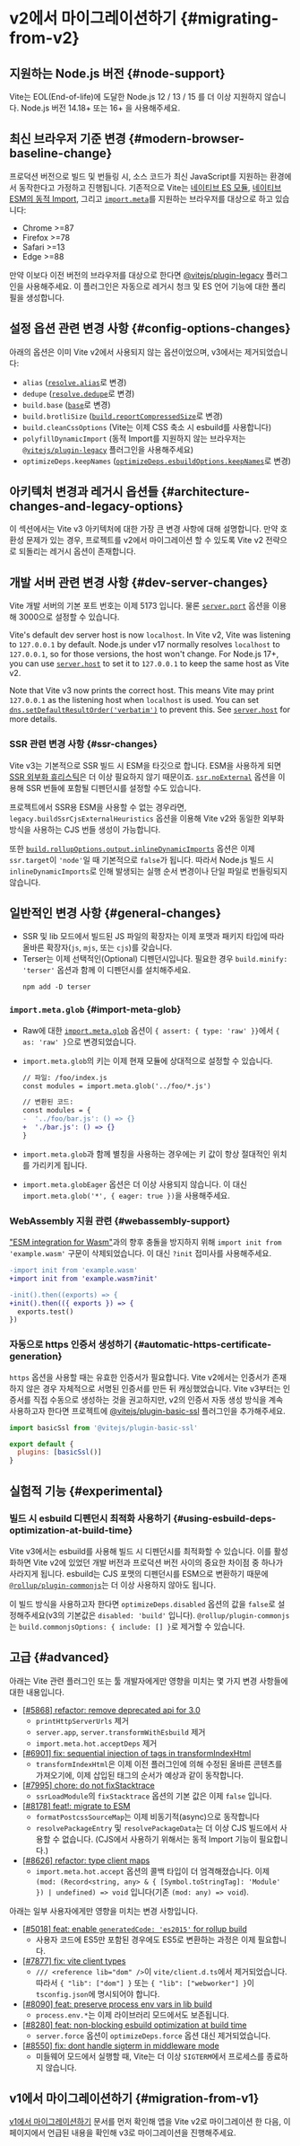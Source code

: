 # v2에서 마이그레이션하기 {#migrating-from-v2}

## 지원하는 Node.js 버전 {#node-support}

Vite는 EOL(End-of-life)에 도달한 Node.js 12 / 13 / 15 를 더 이상 지원하지 않습니다. Node.js 버전 14.18+ 또는 16+ 을 사용해주세요.

## 최신 브라우저 기준 변경 {#modern-browser-baseline-change}

프로덕션 버전으로 빌드 및 번들링 시, 소스 코드가 최신 JavaScript를 지원하는 환경에서 동작한다고 가정하고 진행됩니다. 기존적으로 Vite는 [네이티브 ES 모듈](https://caniuse.com/es6-module), [네이티브 ESM의 동적 Import](https://caniuse.com/es6-module-dynamic-import), 그리고 [`import.meta`](https://caniuse.com/mdn-javascript_statements_import_meta)를 지원하는 브라우저를 대상으로 하고 있습니다:

- Chrome >=87
- Firefox >=78
- Safari >=13
- Edge >=88

만약 이보다 이전 버전의 브라우저를 대상으로 한다면 [@vitejs/plugin-legacy](https://github.com/vitejs/vite/tree/main/packages/plugin-legacy) 플러그인을 사용해주세요. 이 플러그인은 자동으로 레거시 청크 및 ES 언어 기능에 대한 폴리필을 생성합니다.

## 설정 옵션 관련 변경 사항 {#config-options-changes}

아래의 옵션은 이미 Vite v2에서 사용되지 않는 옵션이었으며, v3에서는 제거되었습니다:

- `alias` ([`resolve.alias`](../config/shared-options.md#resolve-alias)로 변경)
- `dedupe` ([`resolve.dedupe`](../config/shared-options.md#resolve-dedupe)로 변경)
- `build.base` ([`base`](../config/shared-options.md#base)로 변경)
- `build.brotliSize` ([`build.reportCompressedSize`](../config/build-options.md#build-reportcompressedsize)로 변경)
- `build.cleanCssOptions` (Vite는 이제 CSS 축소 시 esbuild를 사용합니다)
- `polyfillDynamicImport` (동적 Import를 지원하지 않는 브라우저는 [`@vitejs/plugin-legacy`](https://github.com/vitejs/vite/tree/main/packages/plugin-legacy) 플러그인을 사용해주세요)
- `optimizeDeps.keepNames` ([`optimizeDeps.esbuildOptions.keepNames`](../config/dep-optimization-options.md#optimizedeps-esbuildoptions)로 변경)

## 아키텍처 변경과 레거시 옵션들 {#architecture-changes-and-legacy-options}

이 섹션에서는 Vite v3 아키텍처에 대한 가장 큰 변경 사항에 대해 설명합니다. 만약 호환성 문제가 있는 경우, 프로젝트를 v2에서 마이그레이션 할 수 있도록 Vite v2 전략으로 되돌리는 레거시 옵션이 존재합니다.

## 개발 서버 관련 변경 사항 {#dev-server-changes}

Vite 개발 서버의 기본 포트 번호는 이제 5173 입니다. 물론 [`server.port`](../config/server-options.md#server-port) 옵션을 이용해 3000으로 설정할 수 있습니다.

Vite's default dev server host is now `localhost`. In Vite v2, Vite was listening to `127.0.0.1` by default. Node.js under v17 normally resolves `localhost` to `127.0.0.1`, so for those versions, the host won't change. For Node.js 17+, you can use [`server.host`](../config/server-options.md#server-host) to set it to `127.0.0.1` to keep the same host as Vite v2.

Note that Vite v3 now prints the correct host. This means Vite may print `127.0.0.1` as the listening host when `localhost` is used. You can set [`dns.setDefaultResultOrder('verbatim')`](https://nodejs.org/api/dns.html#dns_dns_setdefaultresultorder_order) to prevent this. See [`server.host`](../config/server-options.md#server-host) for more details.

### SSR 관련 변경 사항 {#ssr-changes}

Vite v3는 기본적으로 SSR 빌드 시 ESM을 타깃으로 합니다. ESM을 사용하게 되면 [SSR 외부화 휴리스틱](../guide/ssr.html#ssr-externals)은 더 이상 필요하지 않기 때문이죠. [`ssr.noExternal`](../config/ssr-options.md#ssr-noexternal) 옵션을 이용해 SSR 번들에 포함될 디펜던시를 설정할 수도 있습니다.

프로젝트에서 SSR용 ESM을 사용할 수 없는 경우라면, `legacy.buildSsrCjsExternalHeuristics` 옵션을 이용해 Vite v2와 동일한 외부화 방식을 사용하는 CJS 번들 생성이 가능합니다.

또한 [`build.rollupOptions.output.inlineDynamicImports`](https://rollupjs.org/guide/en/#outputinlinedynamicimports) 옵션은 이제 `ssr.target`이 `'node'`일 때 기본적으로 `false`가 됩니다. 따라서 Node.js 빌드 시 `inlineDynamicImports`로 인해 발생되는 실행 순서 변경이나 단일 파일로 번들링되지 않습니다.

## 일반적인 변경 사항 {#general-changes}

- SSR 및 lib 모드에서 빌드된 JS 파일의 확장자는 이제 포맷과 패키지 타입에 따라 올바른 확장자(`js`, `mjs`, 또는 `cjs`)를 갖습니다.
- Terser는 이제 선택적인(Optional) 디펜던시입니다. 필요한 경우 `build.minify: 'terser'` 옵션과 함께 이 디펜던시를 설치해주세요.
  ```shell
  npm add -D terser
  ```

### `import.meta.glob` {#import-meta-glob}

- Raw에 대한 [`import.meta.glob`](features.md#glob-import-as) 옵션이 `{ assert: { type: 'raw' }}`에서 `{ as: 'raw' }`으로 변경되었습니다.
- `import.meta.glob`의 키는 이제 현재 모듈에 상대적으로 설정할 수 있습니다.

  ```diff
  // 파일: /foo/index.js
  const modules = import.meta.glob('../foo/*.js')

  // 변환된 코드:
  const modules = {
  -  '../foo/bar.js': () => {}
  +  './bar.js': () => {}
  }
  ```

- `import.meta.glob`과 함께 별칭을 사용하는 경우에는 키 값이 항상 절대적인 위치를 가리키게 됩니다.
- `import.meta.globEager` 옵션은 더 이상 사용되지 않습니다. 이 대신 `import.meta.glob('*', { eager: true })`을 사용해주세요.

### WebAssembly 지원 관련 {#webassembly-support}

["ESM integration for Wasm"](https://github.com/WebAssembly/esm-integration)과의 향후 충돌을 방지하지 위해 `import init from 'example.wasm'` 구문이 삭제되었습니다.
이 대신 `?init` 접미사를 사용해주세요.

```diff
-import init from 'example.wasm'
+import init from 'example.wasm?init'

-init().then((exports) => {
+init().then(({ exports }) => {
  exports.test()
})
```

### 자동으로 https 인증서 생성하기 {#automatic-https-certificate-generation}

`https` 옵션을 사용할 때는 유효한 인증서가 필요합니다. Vite v2에서는 인증서가 존재하지 않은 경우 자체적으로 서명된 인증서를 만든 뒤 캐싱했었습니다. Vite v3부터는 인증서를 직접 수동으로 생성하는 것을 권고하지만, v2의 인증서 자동 생성 방식을 계속 사용하고자 한다면 프로젝트에 [@vitejs/plugin-basic-ssl](https://github.com/vitejs/vite-plugin-basic-ssl) 플러그인을 추가해주세요.

```js
import basicSsl from '@vitejs/plugin-basic-ssl'

export default {
  plugins: [basicSsl()]
}
```

## 실험적 기능 {#experimental}

### 빌드 시 esbuild 디펜던시 최적화 사용하기 {#using-esbuild-deps-optimization-at-build-time}

Vite v3에서는 esbuild를 사용해 빌드 시 디펜던시를 최적화할 수 있습니다. 이를 활성화하면 Vite v2에 있었던 개발 버전과 프로덕션 버전 사이의 중요한 차이점 중 하나가 사라지게 됩니다. esbuild는 CJS 포맷의 디펜던시를 ESM으로 변환하기 때문에 [`@rollup/plugin-commonjs`](https://github.com/rollup/plugins/tree/master/packages/commonjs)는 더 이상 사용하지 않아도 됩니다.

이 빌드 방식을 사용하고자 한다면 `optimizeDeps.disabled` 옵션의 값을 `false`로 설정해주세요(v3의 기본값은 `disabled: 'build'` 입니다). `@rollup/plugin-commonjs`는 `build.commonjsOptions: { include: [] }`로 제거할 수 있습니다.

## 고급 {#advanced}

아래는 Vite 관련 플러그인 또는 툴 개발자에게만 영향을 미치는 몇 가지 변경 사항들에 대한 내용입니다.

- [[#5868] refactor: remove deprecated api for 3.0](https://github.com/vitejs/vite/pull/5868)
  - `printHttpServerUrls` 제거
  - `server.app`, `server.transformWithEsbuild` 제거
  - `import.meta.hot.acceptDeps` 제거
- [[#6901] fix: sequential injection of tags in transformIndexHtml](https://github.com/vitejs/vite/pull/6901)
  - `transformIndexHtml`은 이제 이전 플러그인에 의해 수정된 올바른 콘텐츠를 가져오기에, 이제 삽입된 태그의 순서가 예상과 같이 동작합니다.
- [[#7995] chore: do not fixStacktrace](https://github.com/vitejs/vite/pull/7995)
  - `ssrLoadModule`의 `fixStacktrace` 옵션의 기본 값은 이제 `false` 입니다.
- [[#8178] feat!: migrate to ESM](https://github.com/vitejs/vite/pull/8178)
  - `formatPostcssSourceMap`는 이제 비동기적(async)으로 동작합니다
  - `resolvePackageEntry` 및 `resolvePackageData`는 더 이상 CJS 빌드에서 사용할 수 없습니다. (CJS에서 사용하기 위해서는 동적 Import 기능이 필요합니다.)
- [[#8626] refactor: type client maps](https://github.com/vitejs/vite/pull/8626)
  - `import.meta.hot.accept` 옵션의 콜백 타입이 더 엄격해졌습니다. 이제 `(mod: (Record<string, any> & { [Symbol.toStringTag]: 'Module' }) | undefined) => void` 입니다(기존 `(mod: any) => void`).

아래는 일부 사용자에게만 영향을 미치는 변경 사항입니다.

- [[#5018] feat: enable `generatedCode: 'es2015'` for rollup build](https://github.com/vitejs/vite/pull/5018)
  - 사용자 코드에 ES5만 포함된 경우에도 ES5로 변환하는 과정은 이제 필요합니다.
- [[#7877] fix: vite client types](https://github.com/vitejs/vite/pull/7877)
  - `/// <reference lib="dom" />`이 `vite/client.d.ts`에서 제거되었습니다. 따라서 `{ "lib": ["dom"] }` 또는 `{ "lib": ["webworker"] }`이 `tsconfig.json`에 명시되어야 합니다.
- [[#8090] feat: preserve process env vars in lib build](https://github.com/vitejs/vite/pull/8090)
  - `process.env.*`는 이제 라이브러리 모드에서도 보존됩니다.
- [[#8280] feat: non-blocking esbuild optimization at build time](https://github.com/vitejs/vite/pull/8280)
  - `server.force` 옵션이 `optimizeDeps.force` 옵션 대신 제거되었습니다.
- [[#8550] fix: dont handle sigterm in middleware mode](https://github.com/vitejs/vite/pull/8550)
  - 미들웨어 모드에서 실행할 때, Vite는 더 이상 `SIGTERM`에서 프로세스를 종료하지 않습니다.

## v1에서 마이그레이션하기 {#migration-from-v1}

[v1에서 마이그레이션하기](./migration-from-v1.md) 문서를 먼저 확인해 앱을 Vite v2로 마이그레이션 한 다음, 이 페이지에서 언급된 내용을 확인해 v3로 마이그레이션을 진행해주세요.
